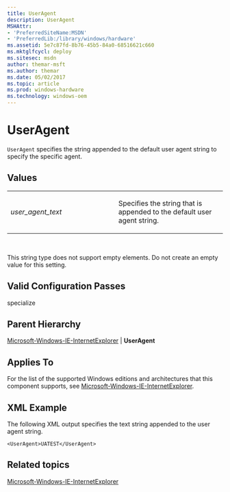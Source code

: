 ```yaml
---
title: UserAgent
description: UserAgent
MSHAttr:
- 'PreferredSiteName:MSDN'
- 'PreferredLib:/library/windows/hardware'
ms.assetid: 5e7c87fd-8b76-45b5-84a0-68516621c660
ms.mktglfcycl: deploy
ms.sitesec: msdn
author: themar-msft
ms.author: themar
ms.date: 05/02/2017
ms.topic: article
ms.prod: windows-hardware
ms.technology: windows-oem
---
```


# UserAgent


`UserAgent` specifies the string appended to the default user agent string to specify the specific agent.

## Values


<table>
<colgroup>
<col width="50%" />
<col width="50%" />
</colgroup>
<tbody>
<tr class="odd">
<td><p><em>user_agent_text</em></p></td>
<td><p>Specifies the string that is appended to the default user agent string.</p></td>
</tr>
</tbody>
</table>

 

This string type does not support empty elements. Do not create an empty value for this setting.

## Valid Configuration Passes


specialize

## Parent Hierarchy


[Microsoft-Windows-IE-InternetExplorer](microsoft-windows-ie-internetexplorer.md) | **UserAgent**

## Applies To


For the list of the supported Windows editions and architectures that this component supports, see [Microsoft-Windows-IE-InternetExplorer](microsoft-windows-ie-internetexplorer.md).

## XML Example


The following XML output specifies the text string appended to the user agent string.

```
<UserAgent>UATEST</UserAgent>
```

## Related topics


[Microsoft-Windows-IE-InternetExplorer](microsoft-windows-ie-internetexplorer.md)

 

 







